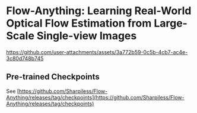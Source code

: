 # Flow-Anything: Learning Real-World Optical Flow Estimation from Large-Scale Single-view Images

https://github.com/user-attachments/assets/3a772b59-0c5b-4cb7-ac4e-3c80d748b745

## Pre-trained Checkpoints

See [https://github.com/Sharpiless/Flow-Anything/releases/tag/checkpoints](https://github.com/Sharpiless/Flow-Anything/releases/tag/checkpoints)
